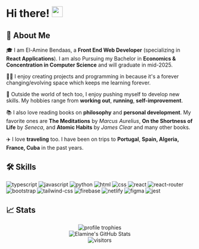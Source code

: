 # Hi there! <img src="https://media.giphy.com/media/hvRJCLFzcasrR4ia7z/giphy.gif" width="29px" height="29px">

## 🚀 About Me

🎓 I am El-Amine Bendaas, a **Front End Web Developer** (specializing in **React Applications**). I am also Pursuing my Bachelor in **Economics & Concentration in Computer Science** and will graduate in mid-2025.

👨‍💻 I enjoy creating projects and programming in because it's a forever changing/evolving space which keeps me learning forever.

🎸 Outside the world of tech too, I enjoy pushing myself to develop new skills. My hobbies range from **working out**, **running**, **self-improvement**.

📚 I also love reading books on **philosophy** and **personal development**. My favorite ones are **The Meditations** by _Marcus Aurelius_, **On the Shortness of Life** by _Seneca_, and **Atomic Habits** by _James Clear_ and many other books.

✈️ I love **traveling** too. I have been on trips to **Portugal**, **Spain, Algeria, France, Cuba** in the past years.

## 🛠️ Skills
![typescript](https://img.shields.io/badge/TypeScript-3178C6?style=for-the-badge&logo=typescript&logoColor=white)
![javascript](https://img.shields.io/badge/JavaScript-323330?style=for-the-badge&logo=javascript&logoColor=F7DF1E)
![python](https://img.shields.io/badge/Python-3776AB?style=for-the-badge&logo=python&logoColor=white)
![html](https://img.shields.io/badge/HTML5-E34F26?style=for-the-badge&logo=html5&logoColor=white)
![css](https://img.shields.io/badge/CSS3-1572B6?style=for-the-badge&logo=css3&logoColor=white)
![react](https://img.shields.io/badge/React-20232A?style=for-the-badge&logo=react&logoColor=61DAFB)
![react-router](https://img.shields.io/badge/React_Router-CA4245?style=for-the-badge&logo=react-router&logoColor=white)
![bootstrap](https://img.shields.io/badge/Bootstrap-563D7C?style=for-the-badge&logo=bootstrap&logoColor=white)
![tailwind-css](https://img.shields.io/badge/tailwind_css-06B6D4?style=for-the-badge&logo=tailwind-css&logoColor=white)
![firebase](https://img.shields.io/badge/Firebase-ffaa00?style=for-the-badge&logo=Firebase&logoColor=white)
![netlify](https://img.shields.io/badge/Netlify-00C7B7?style=for-the-badge&logo=netlify&logoColor=white)
![figma](https://img.shields.io/badge/figma-000000?style=for-the-badge&logo=figma&logoColor=white)
![jest](https://img.shields.io/badge/Jest-C21325?style=for-the-badge&logo=jest&logoColor=white)
## 📈 Stats

<div align="center">
    <img src="https://github-profile-trophy.vercel.app/?username=Elaminebendaas&row=1&column=6&margin-h=8&theme=darkhub&count_private=true&margin-w=15&no-frame=true" alt="profile trophies" />
    <br />
    <img src="https://github-readme-stats.vercel.app/api?username=Elaminebendaas&show_icons=true&hide_border=true&theme=dark" alt="Elamine's GitHub Stats">
    <br />
    <img src="https://visitor-badge.laobi.icu/badge?page_id=Elaminebendaas.Elaminebendaas" alt="visitors">
</div>

